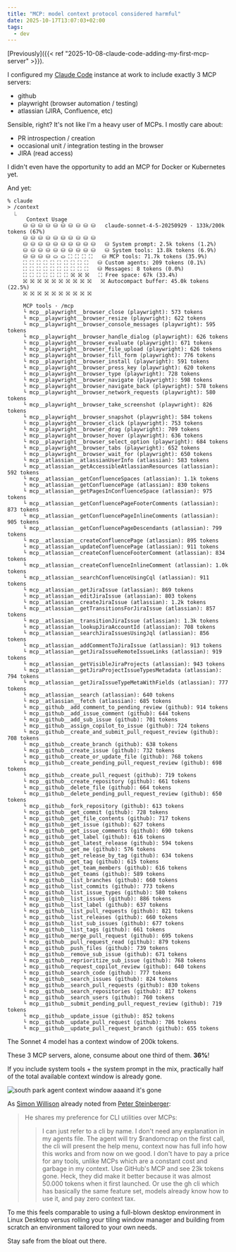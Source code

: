 ```yaml
---
title: "MCP: model context protocol considered harmful"
date: 2025-10-17T13:07:03+02:00
tags:
  - dev
---
```


[Previously]({{< ref "2025-10-08-claude-code-adding-my-first-mcp-server" >}}).

I configured my [Claude Code](https://www.claude.com/product/claude-code)
instance at work to include exactly 3 MCP servers:

- github
- playwright (browser automation / testing)
- atlassian (JIRA, Confluence, etc)

Sensible, right? It's not like I'm a heavy user of MCPs. I mostly care about:

- PR introspection / creation
- occasional unit / integration testing in the browser
- JIRA (read access)

I didn't even have the opportunity to add an MCP for Docker or Kubernetes yet.

And yet:

```
% claude
> /context
  ⎿
      Context Usage
     ⛁ ⛁ ⛁ ⛁ ⛁ ⛁ ⛁ ⛁ ⛁ ⛁   claude-sonnet-4-5-20250929 · 133k/200k tokens (67%)
     ⛁ ⛁ ⛁ ⛁ ⛁ ⛁ ⛁ ⛁ ⛁ ⛁
     ⛁ ⛁ ⛁ ⛁ ⛁ ⛁ ⛁ ⛁ ⛁ ⛁   ⛁ System prompt: 2.5k tokens (1.2%)
     ⛁ ⛁ ⛁ ⛁ ⛁ ⛁ ⛁ ⛁ ⛁ ⛁   ⛁ System tools: 13.8k tokens (6.9%)
     ⛁ ⛁ ⛁ ⛁ ⛀ ⛀ ⛶ ⛶ ⛶ ⛶   ⛁ MCP tools: 71.7k tokens (35.9%)
     ⛶ ⛶ ⛶ ⛶ ⛶ ⛶ ⛶ ⛶ ⛶ ⛶   ⛁ Custom agents: 209 tokens (0.1%)
     ⛶ ⛶ ⛶ ⛶ ⛶ ⛶ ⛶ ⛶ ⛶ ⛶   ⛁ Messages: 8 tokens (0.0%)
     ⛶ ⛶ ⛶ ⛶ ⛶ ⛶ ⛶ ⛝ ⛝ ⛝   ⛶ Free space: 67k (33.4%)
     ⛝ ⛝ ⛝ ⛝ ⛝ ⛝ ⛝ ⛝ ⛝ ⛝   ⛝ Autocompact buffer: 45.0k tokens (22.5%)
     ⛝ ⛝ ⛝ ⛝ ⛝ ⛝ ⛝ ⛝ ⛝ ⛝

     MCP tools · /mcp
     └ mcp__playwright__browser_close (playwright): 573 tokens
     └ mcp__playwright__browser_resize (playwright): 622 tokens
     └ mcp__playwright__browser_console_messages (playwright): 595 tokens
     └ mcp__playwright__browser_handle_dialog (playwright): 626 tokens
     └ mcp__playwright__browser_evaluate (playwright): 671 tokens
     └ mcp__playwright__browser_file_upload (playwright): 626 tokens
     └ mcp__playwright__browser_fill_form (playwright): 776 tokens
     └ mcp__playwright__browser_install (playwright): 591 tokens
     └ mcp__playwright__browser_press_key (playwright): 620 tokens
     └ mcp__playwright__browser_type (playwright): 728 tokens
     └ mcp__playwright__browser_navigate (playwright): 598 tokens
     └ mcp__playwright__browser_navigate_back (playwright): 578 tokens
     └ mcp__playwright__browser_network_requests (playwright): 580 tokens
     └ mcp__playwright__browser_take_screenshot (playwright): 826 tokens
     └ mcp__playwright__browser_snapshot (playwright): 584 tokens
     └ mcp__playwright__browser_click (playwright): 753 tokens
     └ mcp__playwright__browser_drag (playwright): 709 tokens
     └ mcp__playwright__browser_hover (playwright): 636 tokens
     └ mcp__playwright__browser_select_option (playwright): 684 tokens
     └ mcp__playwright__browser_tabs (playwright): 652 tokens
     └ mcp__playwright__browser_wait_for (playwright): 650 tokens
     └ mcp__atlassian__atlassianUserInfo (atlassian): 583 tokens
     └ mcp__atlassian__getAccessibleAtlassianResources (atlassian): 592 tokens
     └ mcp__atlassian__getConfluenceSpaces (atlassian): 1.1k tokens
     └ mcp__atlassian__getConfluencePage (atlassian): 830 tokens
     └ mcp__atlassian__getPagesInConfluenceSpace (atlassian): 975 tokens
     └ mcp__atlassian__getConfluencePageFooterComments (atlassian): 873 tokens
     └ mcp__atlassian__getConfluencePageInlineComments (atlassian): 905 tokens
     └ mcp__atlassian__getConfluencePageDescendants (atlassian): 799 tokens
     └ mcp__atlassian__createConfluencePage (atlassian): 895 tokens
     └ mcp__atlassian__updateConfluencePage (atlassian): 911 tokens
     └ mcp__atlassian__createConfluenceFooterComment (atlassian): 834 tokens
     └ mcp__atlassian__createConfluenceInlineComment (atlassian): 1.0k tokens
     └ mcp__atlassian__searchConfluenceUsingCql (atlassian): 911 tokens
     └ mcp__atlassian__getJiraIssue (atlassian): 869 tokens
     └ mcp__atlassian__editJiraIssue (atlassian): 803 tokens
     └ mcp__atlassian__createJiraIssue (atlassian): 1.2k tokens
     └ mcp__atlassian__getTransitionsForJiraIssue (atlassian): 857 tokens
     └ mcp__atlassian__transitionJiraIssue (atlassian): 1.3k tokens
     └ mcp__atlassian__lookupJiraAccountId (atlassian): 708 tokens
     └ mcp__atlassian__searchJiraIssuesUsingJql (atlassian): 856 tokens
     └ mcp__atlassian__addCommentToJiraIssue (atlassian): 913 tokens
     └ mcp__atlassian__getJiraIssueRemoteIssueLinks (atlassian): 919 tokens
     └ mcp__atlassian__getVisibleJiraProjects (atlassian): 943 tokens
     └ mcp__atlassian__getJiraProjectIssueTypesMetadata (atlassian): 794 tokens
     └ mcp__atlassian__getJiraIssueTypeMetaWithFields (atlassian): 777 tokens
     └ mcp__atlassian__search (atlassian): 640 tokens
     └ mcp__atlassian__fetch (atlassian): 685 tokens
     └ mcp__github__add_comment_to_pending_review (github): 914 tokens
     └ mcp__github__add_issue_comment (github): 644 tokens
     └ mcp__github__add_sub_issue (github): 701 tokens
     └ mcp__github__assign_copilot_to_issue (github): 724 tokens
     └ mcp__github__create_and_submit_pull_request_review (github): 708 tokens
     └ mcp__github__create_branch (github): 638 tokens
     └ mcp__github__create_issue (github): 732 tokens
     └ mcp__github__create_or_update_file (github): 768 tokens
     └ mcp__github__create_pending_pull_request_review (github): 698 tokens
     └ mcp__github__create_pull_request (github): 719 tokens
     └ mcp__github__create_repository (github): 661 tokens
     └ mcp__github__delete_file (github): 664 tokens
     └ mcp__github__delete_pending_pull_request_review (github): 650 tokens
     └ mcp__github__fork_repository (github): 613 tokens
     └ mcp__github__get_commit (github): 728 tokens
     └ mcp__github__get_file_contents (github): 717 tokens
     └ mcp__github__get_issue (github): 627 tokens
     └ mcp__github__get_issue_comments (github): 690 tokens
     └ mcp__github__get_label (github): 616 tokens
     └ mcp__github__get_latest_release (github): 594 tokens
     └ mcp__github__get_me (github): 576 tokens
     └ mcp__github__get_release_by_tag (github): 634 tokens
     └ mcp__github__get_tag (github): 615 tokens
     └ mcp__github__get_team_members (github): 616 tokens
     └ mcp__github__get_teams (github): 589 tokens
     └ mcp__github__list_branches (github): 660 tokens
     └ mcp__github__list_commits (github): 773 tokens
     └ mcp__github__list_issue_types (github): 580 tokens
     └ mcp__github__list_issues (github): 886 tokens
     └ mcp__github__list_label (github): 637 tokens
     └ mcp__github__list_pull_requests (github): 821 tokens
     └ mcp__github__list_releases (github): 660 tokens
     └ mcp__github__list_sub_issues (github): 677 tokens
     └ mcp__github__list_tags (github): 661 tokens
     └ mcp__github__merge_pull_request (github): 695 tokens
     └ mcp__github__pull_request_read (github): 879 tokens
     └ mcp__github__push_files (github): 739 tokens
     └ mcp__github__remove_sub_issue (github): 671 tokens
     └ mcp__github__reprioritize_sub_issue (github): 768 tokens
     └ mcp__github__request_copilot_review (github): 640 tokens
     └ mcp__github__search_code (github): 777 tokens
     └ mcp__github__search_issues (github): 824 tokens
     └ mcp__github__search_pull_requests (github): 830 tokens
     └ mcp__github__search_repositories (github): 817 tokens
     └ mcp__github__search_users (github): 760 tokens
     └ mcp__github__submit_pending_pull_request_review (github): 719 tokens
     └ mcp__github__update_issue (github): 852 tokens
     └ mcp__github__update_pull_request (github): 786 tokens
     └ mcp__github__update_pull_request_branch (github): 655 tokens
```

The Sonnet 4 model has a context window of 200k tokens.

These 3 MCP servers, alone, consume about one third of them. **36%**!

If you include system tools + the system prompt in the mix, practically half of
the total available context window is already gone.

![south park agent context window aaaand it's gone](https://i.imgflip.com/a9djwa.jpg)

As [Simon Willison](https://simonwillison.net/2025/Oct/14/agentic-engineering/)
already noted from [Peter Steinberger](https://steipete.me/posts/just-talk-to-it):

> He shares my preference for CLI utilities over MCPs:
>
> > I can just refer to a cli by name. I don't need any explanation in my agents
> > file. The agent will try $randomcrap on the first call, the cli will present
> > the help menu, context now has full info how this works and from now on we
> > good. I don't have to pay a price for any tools, unlike MCPs which are a
> > constant cost and garbage in my context. Use GitHub's MCP and see 23k tokens
> > gone. Heck, they did make it better because it was almost 50.000 tokens when
> > it first launched. Or use the gh cli which has basically the same feature
> > set, models already know how to use it, and pay zero context tax.

To me this feels comparable to using a full-blown desktop environment in Linux
Desktop versus rolling your tiling window manager and building from scratch
an environment tailored to your own needs.

Stay safe from the bloat out there.
